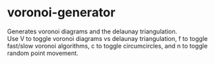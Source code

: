 # voronoi-generator
Generates voronoi diagrams and the delaunay triangulation.  
Use V to toggle voronoi diagrams vs delaunay triangulation, f to toggle fast/slow voronoi algorithms, c to toggle circumcircles, and n to toggle random point movement.

